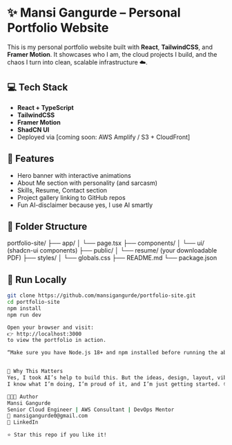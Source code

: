# ✨ Mansi Gangurde – Personal Portfolio Website

This is my personal portfolio website built with **React**, **TailwindCSS**, and **Framer Motion**. It showcases who I am, the cloud projects I build, and the chaos I turn into clean, scalable infrastructure ☁️.

## 💻 Tech Stack

- **React + TypeScript**
- **TailwindCSS**
- **Framer Motion**
- **ShadCN UI**
- Deployed via [coming soon: AWS Amplify / S3 + CloudFront]

## 🚀 Features

- Hero banner with interactive animations
- About Me section with personality (and sarcasm)
- Skills, Resume, Contact section
- Project gallery linking to GitHub repos
- Fun AI-disclaimer because yes, I use AI smartly

## 📁 Folder Structure

portfolio-site/
├── app/
│ └── page.tsx
├── components/
│ └── ui/ (shadcn-ui components)
├── public/
│ └── resume/ (your downloadable PDF)
├── styles/
│ └── globals.css
├── README.md
└── package.json

## 🧪 Run Locally

```bash
git clone https://github.com/mansigangurde/portfolio-site.git
cd portfolio-site
npm install
npm run dev

Open your browser and visit:
👉 http://localhost:3000
to view the portfolio in action.

“Make sure you have Node.js 18+ and npm installed before running the above.”


🧠 Why This Matters
Yes, I took AI’s help to build this. But the ideas, design, layout, vibe — all reflect me.
I know what I’m doing, I’m proud of it, and I’m just getting started. 😎

👩🏻‍💻 Author
Mansi Gangurde
Senior Cloud Engineer | AWS Consultant | DevOps Mentor
📧 mansigangurde0@gmail.com
🔗 LinkedIn

⭐ Star this repo if you like it!


